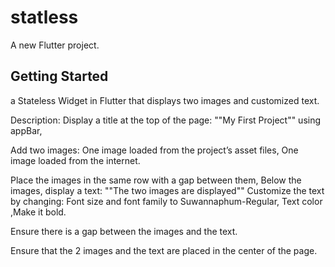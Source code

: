 # statless

A new Flutter project.

## Getting Started
a Stateless Widget in Flutter that displays two images and customized text.

Description: Display a title at the top of the page: ""My First Project"" using appBar,

Add two images: One image loaded from the project’s asset files,
One image loaded from the internet.

Place the images in the same row with a gap between them,
Below the images, display a text: ""The two images are displayed""
Customize the text by changing: Font size and font family to 
Suwannaphum-Regular, Text color ,Make it bold.

Ensure there is a gap between the images and the text.

Ensure that the 2 images and the text are placed in the center of the page.
